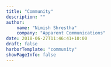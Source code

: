 ```yaml
---
title: "Community"
description: ""
author:
    name: "Nimish Shrestha"
    company: "Apparent Communications"
date: 2018-06-27T11:46:41+10:00
draft: false
harborTemplate: "community"
showPageInfo: false
---
```


